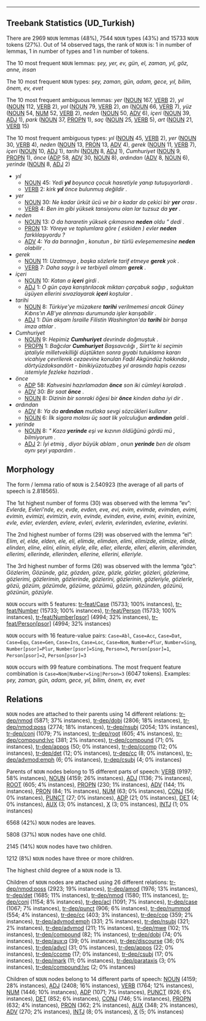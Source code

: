 

--------------------------------------------------------------------------------

## Treebank Statistics (UD_Turkish)

There are 2969 `NOUN` lemmas (48%), 7544 `NOUN` types (43%) and 15733 `NOUN` tokens (27%).
Out of 14 observed tags, the rank of `NOUN` is: 1 in number of lemmas, 1 in number of types and 1 in number of tokens.

The 10 most frequent `NOUN` lemmas: <em>şey, yer, ev, gün, el, zaman, yıl, göz, anne, insan</em>

The 10 most frequent `NOUN` types:  <em>şey, zaman, gün, adam, gece, yıl, bilim, önem, ev, evet</em>

The 10 most frequent ambiguous lemmas: <em>yer</em> ([NOUN]() 167, [VERB]() 2), <em>yıl</em> ([NOUN]() 112, [VERB]() 2), <em>yol</em> ([NOUN]() 79, [VERB]() 2), <em>an</em> ([NOUN]() 66, [VERB]() 7), <em>yüz</em> ([NOUN]() 54, [NUM]() 52, [VERB]() 2), <em>neden</em> ([NOUN]() 50, [ADV]() 6), <em>içeri</em> ([NOUN]() 39, [ADJ]() 1), <em>park</em> ([NOUN]() 37, [PROPN]() 1), <em>saç</em> ([NOUN]() 25, [VERB]() 5), <em>art</em> ([NOUN]() 21, [VERB]() 15)

The 10 most frequent ambiguous types:  <em>yıl</em> ([NOUN]() 45, [VERB]() 2), <em>yer</em> ([NOUN]() 30, [VERB]() 4), <em>neden</em> ([NOUN]() 13, [PRON]() 13, [ADV]() 4), <em>gerek</em> ([NOUN]() 11, [VERB]() 7), <em>içeri</em> ([NOUN]() 10, [ADJ]() 1), <em>tarihi</em> ([NOUN]() 8, [ADJ]() 1), <em>Cumhuriyet</em> ([NOUN]() 9, [PROPN]() 1), <em>önce</em> ([ADP]() 58, [ADV]() 30, [NOUN]() 8), <em>ardından</em> ([ADV]() 8, [NOUN]() 6), <em>yerinde</em> ([NOUN]() 8, [ADJ]() 2)


* <em>yıl</em>
  * [NOUN]() 45: <em>Yedi <b>yıl</b> boyunca çocuk hasretiyle yanıp tutuşuyorlardı .</em>
  * [VERB]() 2: <em>kirk <b>yıl</b> önce bulunmuş değildir .</em>
* <em>yer</em>
  * [NOUN]() 30: <em>Ne kadar ürküt ücü ve bir o kadar da çekici bir <b>yer</b> orası .</em>
  * [VERB]() 4: <em>Ben im gibi yüksek tansiyonu olan lar tuzsuz da <b>yer</b> .</em>
* <em>neden</em>
  * [NOUN]() 13: <em>O da hararetin yüksek çıkmasına <b>neden</b> oldu " dedi .</em>
  * [PRON]() 13: <em>Yöreye ve toplumlara göre ( eskiden ) evler <b>neden</b> farklılaşıyordu ?</em>
  * [ADV]() 4: <em>Ya da barınağın , konutun , bir türlü evleşememesine <b>neden</b> olabilir .</em>
* <em>gerek</em>
  * [NOUN]() 11: <em>Uzatmaya , başka sözlerle tarif etmeye <b>gerek</b> yok .</em>
  * [VERB]() 7: <em>Daha saygı lı ve terbiyeli olmam <b>gerek</b> .</em>
* <em>içeri</em>
  * [NOUN]() 10: <em>Katan a <b>içeri</b> girdi .</em>
  * [ADJ]() 1: <em>O gün çaya karıştırılacak miktarı çarçabuk sağıp , soğuktan üşüyen ellerini sıvazlayarak <b>içeri</b> koştular .</em>
* <em>tarihi</em>
  * [NOUN]() 8: <em>Türkiye'ye müzakere <b>tarihi</b> verilmemesi ancak Güney Kıbrıs'ın AB'ye alınması durumunda işler karışabilir .</em>
  * [ADJ]() 1: <em>Dün akşam İsraille Filistin Washington'da <b>tarihi</b> bir barışa imza attılar .</em>
* <em>Cumhuriyet</em>
  * [NOUN]() 9: <em>Hepimiz <b>Cumhuriyet</b> devrinde doğmuştuk .</em>
  * [PROPN]() 1: <em>Bağcılar <b>Cumhuriyet</b> Başsavcılığı , Siirt'te ki seçimin iptaliyle milletvekilliği düştükten sonra gıyabi tutuklama kararı vicahiye çevrilerek cezaevine konulan Fadıl Akgündüz hakkında , dörtyüzdoksandört - binikiyüzotuzbeş yıl arasında hapis cezası istemiyle fezleke hazırladı .</em>
* <em>önce</em>
  * [ADP]() 58: <em>Kahvesini hazırlamadan <b>önce</b> son iki cümleyi karaladı .</em>
  * [ADV]() 30: <em>Bir saat <b>önce</b> .</em>
  * [NOUN]() 8: <em>Dizinin bir sonraki öğesi bir <b>önce</b> kinden daha iyi dir .</em>
* <em>ardından</em>
  * [ADV]() 8: <em>Ya da <b>ardından</b> mutlaka sevgi sözcükleri kullanır .</em>
  * [NOUN]() 6: <em>İlk sigara molası üç saat lik yolculuğun <b>ardından</b> geldi .</em>
* <em>yerinde</em>
  * [NOUN]() 8: <em>" Kaza <b>yerinde</b> eşi ve kızının öldüğünü gördü mü , bilmiyorum .</em>
  * [ADJ]() 2: <em>İyi etmiş , diyor büyük ablam , onun <b>yerinde</b> ben de olsam aynı şeyi yapardım .</em>

## Morphology

The form / lemma ratio of `NOUN` is 2.540923 (the average of all parts of speech is 2.818565).

The 1st highest number of forms (30) was observed with the lemma “ev”: <em>Evlerde, Evleri'nde, ev, evde, evden, eve, evi, evim, evimde, evimden, evimi, evimin, evimizi, evimizin, evin, evinde, evinden, evine, evini, evinin, evinize, evle, evler, evlerden, evlere, evleri, evlerin, evlerinden, evlerine, evlerini</em>.

The 2nd highest number of forms (29) was observed with the lemma “el”: <em>Elim, el, elde, elden, ele, eli, elimde, elimden, elimi, elimizde, elimize, elinde, elinden, eline, elini, elinin, eliyle, elle, eller, ellerde, elleri, ellerim, ellerimden, ellerimi, ellerinde, ellerinden, ellerine, ellerini, elleriyle</em>.

The 3rd highest number of forms (26) was observed with the lemma “göz”: <em>Gözlerim, Gözünde, göz, gözden, göze, gözle, gözler, gözleri, gözlerime, gözlerimi, gözlerimin, gözlerinde, gözlerini, gözlerinin, gözleriyle, gözlerle, gözü, gözüm, gözümde, gözüme, gözümü, gözün, gözünden, gözünü, gözünün, gözüyle</em>.

`NOUN` occurs with 5 features: [tr-feat/Case]() (15733; 100% instances), [tr-feat/Number]() (15733; 100% instances), [tr-feat/Person]() (15733; 100% instances), [tr-feat/Number[psor]]() (4994; 32% instances), [tr-feat/Person[psor]]() (4994; 32% instances)

`NOUN` occurs with 16 feature-value pairs: `Case=Abl`, `Case=Acc`, `Case=Dat`, `Case=Equ`, `Case=Gen`, `Case=Ins`, `Case=Loc`, `Case=Nom`, `Number=Plur`, `Number=Sing`, `Number[psor]=Plur`, `Number[psor]=Sing`, `Person=3`, `Person[psor]=1`, `Person[psor]=2`, `Person[psor]=3`

`NOUN` occurs with 99 feature combinations.
The most frequent feature combination is `Case=Nom|Number=Sing|Person=3` (6047 tokens).
Examples: <em>şey, zaman, gün, adam, gece, yıl, bilim, önem, ev, evet</em>


## Relations

`NOUN` nodes are attached to their parents using 14 different relations: [tr-dep/nmod]() (5871; 37% instances), [tr-dep/dobj]() (2806; 18% instances), [tr-dep/nmod:poss]() (2774; 18% instances), [tr-dep/nsubj]() (2054; 13% instances), [tr-dep/conj]() (1079; 7% instances), [tr-dep/root]() (605; 4% instances), [tr-dep/compound:lvc]() (381; 2% instances), [tr-dep/compound]() (71; 0% instances), [tr-dep/appos]() (50; 0% instances), [tr-dep/ccomp]() (12; 0% instances), [tr-dep/det]() (12; 0% instances), [tr-dep/cc]() (8; 0% instances), [tr-dep/advmod:emph]() (6; 0% instances), [tr-dep/csubj]() (4; 0% instances)

Parents of `NOUN` nodes belong to 15 different parts of speech: [VERB]() (9197; 58% instances), [NOUN]() (4159; 26% instances), [ADJ]() (1136; 7% instances), [ROOT]() (605; 4% instances), [PROPN]() (230; 1% instances), [ADV]() (144; 1% instances), [PRON]() (84; 1% instances), [NUM]() (63; 0% instances), [CONJ]() (56; 0% instances), [PUNCT]() (27; 0% instances), [ADP]() (21; 0% instances), [DET]() (4; 0% instances), [AUX]() (3; 0% instances), [X]() (3; 0% instances), [INTJ]() (1; 0% instances)

6568 (42%) `NOUN` nodes are leaves.

5808 (37%) `NOUN` nodes have one child.

2145 (14%) `NOUN` nodes have two children.

1212 (8%) `NOUN` nodes have three or more children.

The highest child degree of a `NOUN` node is 13.

Children of `NOUN` nodes are attached using 26 different relations: [tr-dep/nmod:poss]() (2923; 19% instances), [tr-dep/amod]() (1976; 13% instances), [tr-dep/det]() (1685; 11% instances), [tr-dep/nmod]() (1580; 11% instances), [tr-dep/conj]() (1154; 8% instances), [tr-dep/acl]() (1091; 7% instances), [tr-dep/case]() (1067; 7% instances), [tr-dep/punct]() (906; 6% instances), [tr-dep/nummod]() (554; 4% instances), [tr-dep/cc]() (403; 3% instances), [tr-dep/cop]() (359; 2% instances), [tr-dep/advmod:emph]() (331; 2% instances), [tr-dep/nsubj]() (321; 2% instances), [tr-dep/advmod]() (211; 1% instances), [tr-dep/mwe]() (102; 1% instances), [tr-dep/compound]() (82; 1% instances), [tr-dep/dobj]() (74; 0% instances), [tr-dep/aux:q]() (39; 0% instances), [tr-dep/discourse]() (36; 0% instances), [tr-dep/advcl]() (31; 0% instances), [tr-dep/appos]() (22; 0% instances), [tr-dep/ccomp]() (17; 0% instances), [tr-dep/csubj]() (17; 0% instances), [tr-dep/mark]() (11; 0% instances), [tr-dep/parataxis]() (3; 0% instances), [tr-dep/compound:lvc]() (2; 0% instances)

Children of `NOUN` nodes belong to 14 different parts of speech: [NOUN]() (4159; 28% instances), [ADJ]() (2408; 16% instances), [VERB]() (1764; 12% instances), [NUM]() (1446; 10% instances), [ADP]() (1071; 7% instances), [PUNCT]() (926; 6% instances), [DET]() (852; 6% instances), [CONJ]() (746; 5% instances), [PROPN]() (632; 4% instances), [PRON]() (362; 2% instances), [AUX]() (348; 2% instances), [ADV]() (270; 2% instances), [INTJ]() (8; 0% instances), [X]() (5; 0% instances)

